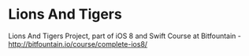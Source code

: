 # Lions And Tigers

Lions And Tigers Project, part of iOS 8 and Swift Course at Bitfountain - http://bitfountain.io/course/complete-ios8/
